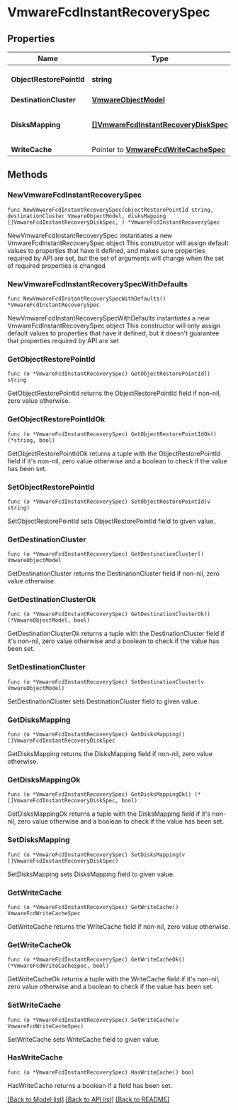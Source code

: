 # VmwareFcdInstantRecoverySpec

## Properties

Name | Type | Description | Notes
------------ | ------------- | ------------- | -------------
**ObjectRestorePointId** | **string** | ID of the restore point. | 
**DestinationCluster** | [**VmwareObjectModel**](VmwareObjectModel.md) |  | 
**DisksMapping** | [**[]VmwareFcdInstantRecoveryDiskSpec**](VmwareFcdInstantRecoveryDiskSpec.md) | Array of disks that will be restored. | 
**WriteCache** | Pointer to [**VmwareFcdWriteCacheSpec**](VmwareFcdWriteCacheSpec.md) |  | [optional] 

## Methods

### NewVmwareFcdInstantRecoverySpec

`func NewVmwareFcdInstantRecoverySpec(objectRestorePointId string, destinationCluster VmwareObjectModel, disksMapping []VmwareFcdInstantRecoveryDiskSpec, ) *VmwareFcdInstantRecoverySpec`

NewVmwareFcdInstantRecoverySpec instantiates a new VmwareFcdInstantRecoverySpec object
This constructor will assign default values to properties that have it defined,
and makes sure properties required by API are set, but the set of arguments
will change when the set of required properties is changed

### NewVmwareFcdInstantRecoverySpecWithDefaults

`func NewVmwareFcdInstantRecoverySpecWithDefaults() *VmwareFcdInstantRecoverySpec`

NewVmwareFcdInstantRecoverySpecWithDefaults instantiates a new VmwareFcdInstantRecoverySpec object
This constructor will only assign default values to properties that have it defined,
but it doesn't guarantee that properties required by API are set

### GetObjectRestorePointId

`func (o *VmwareFcdInstantRecoverySpec) GetObjectRestorePointId() string`

GetObjectRestorePointId returns the ObjectRestorePointId field if non-nil, zero value otherwise.

### GetObjectRestorePointIdOk

`func (o *VmwareFcdInstantRecoverySpec) GetObjectRestorePointIdOk() (*string, bool)`

GetObjectRestorePointIdOk returns a tuple with the ObjectRestorePointId field if it's non-nil, zero value otherwise
and a boolean to check if the value has been set.

### SetObjectRestorePointId

`func (o *VmwareFcdInstantRecoverySpec) SetObjectRestorePointId(v string)`

SetObjectRestorePointId sets ObjectRestorePointId field to given value.


### GetDestinationCluster

`func (o *VmwareFcdInstantRecoverySpec) GetDestinationCluster() VmwareObjectModel`

GetDestinationCluster returns the DestinationCluster field if non-nil, zero value otherwise.

### GetDestinationClusterOk

`func (o *VmwareFcdInstantRecoverySpec) GetDestinationClusterOk() (*VmwareObjectModel, bool)`

GetDestinationClusterOk returns a tuple with the DestinationCluster field if it's non-nil, zero value otherwise
and a boolean to check if the value has been set.

### SetDestinationCluster

`func (o *VmwareFcdInstantRecoverySpec) SetDestinationCluster(v VmwareObjectModel)`

SetDestinationCluster sets DestinationCluster field to given value.


### GetDisksMapping

`func (o *VmwareFcdInstantRecoverySpec) GetDisksMapping() []VmwareFcdInstantRecoveryDiskSpec`

GetDisksMapping returns the DisksMapping field if non-nil, zero value otherwise.

### GetDisksMappingOk

`func (o *VmwareFcdInstantRecoverySpec) GetDisksMappingOk() (*[]VmwareFcdInstantRecoveryDiskSpec, bool)`

GetDisksMappingOk returns a tuple with the DisksMapping field if it's non-nil, zero value otherwise
and a boolean to check if the value has been set.

### SetDisksMapping

`func (o *VmwareFcdInstantRecoverySpec) SetDisksMapping(v []VmwareFcdInstantRecoveryDiskSpec)`

SetDisksMapping sets DisksMapping field to given value.


### GetWriteCache

`func (o *VmwareFcdInstantRecoverySpec) GetWriteCache() VmwareFcdWriteCacheSpec`

GetWriteCache returns the WriteCache field if non-nil, zero value otherwise.

### GetWriteCacheOk

`func (o *VmwareFcdInstantRecoverySpec) GetWriteCacheOk() (*VmwareFcdWriteCacheSpec, bool)`

GetWriteCacheOk returns a tuple with the WriteCache field if it's non-nil, zero value otherwise
and a boolean to check if the value has been set.

### SetWriteCache

`func (o *VmwareFcdInstantRecoverySpec) SetWriteCache(v VmwareFcdWriteCacheSpec)`

SetWriteCache sets WriteCache field to given value.

### HasWriteCache

`func (o *VmwareFcdInstantRecoverySpec) HasWriteCache() bool`

HasWriteCache returns a boolean if a field has been set.


[[Back to Model list]](../README.md#documentation-for-models) [[Back to API list]](../README.md#documentation-for-api-endpoints) [[Back to README]](../README.md)



